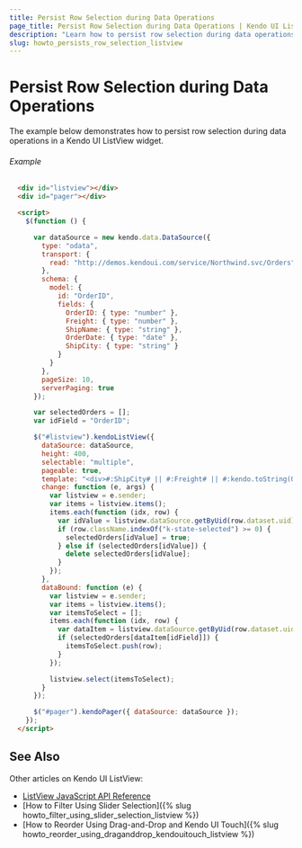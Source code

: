 ```yaml
---
title: Persist Row Selection during Data Operations
page_title: Persist Row Selection during Data Operations | Kendo UI ListView
description: "Learn how to persist row selection during data operations in a Kendo UI ListView widget."
slug: howto_persists_row_selection_listview
---
```


# Persist Row Selection during Data Operations

The example below demonstrates how to persist row selection during data operations in a Kendo UI ListView widget.

###### Example

```html
  <div id="listview"></div>
  <div id="pager"></div>

  <script>
    $(function () {

      var dataSource = new kendo.data.DataSource({
        type: "odata",
        transport: {
          read: "http://demos.kendoui.com/service/Northwind.svc/Orders"
        },
        schema: {
          model: {
            id: "OrderID",
            fields: {
              OrderID: { type: "number" },
              Freight: { type: "number" },
              ShipName: { type: "string" },
              OrderDate: { type: "date" },
              ShipCity: { type: "string" }
            }
          }
        },
        pageSize: 10,
        serverPaging: true
      });

      var selectedOrders = [];
      var idField = "OrderID";

      $("#listview").kendoListView({
        dataSource: dataSource,
        height: 400,
        selectable: "multiple",
        pageable: true,
        template: "<div>#:ShipCity# || #:Freight# || #:kendo.toString(OrderDate, 'dd/MM/yyyy')#</div>",
        change: function (e, args) {
          var listview = e.sender;
          var items = listview.items();
          items.each(function (idx, row) {
            var idValue = listview.dataSource.getByUid(row.dataset.uid).get(idField);
            if (row.className.indexOf("k-state-selected") >= 0) {
              selectedOrders[idValue] = true;
            } else if (selectedOrders[idValue]) {
              delete selectedOrders[idValue];
            }
          });
        },
        dataBound: function (e) {
          var listview = e.sender;
          var items = listview.items();
          var itemsToSelect = [];
          items.each(function (idx, row) {
            var dataItem = listview.dataSource.getByUid(row.dataset.uid);
            if (selectedOrders[dataItem[idField]]) {
              itemsToSelect.push(row);
            }
          });

          listview.select(itemsToSelect);
        }
      });

      $("#pager").kendoPager({ dataSource: dataSource });
    });
  </script>
```

## See Also

Other articles on Kendo UI ListView:

* [ListView JavaScript API Reference](/api/javascript/ui/listview)
* [How to Filter Using Slider Selection]({% slug howto_filter_using_slider_selection_listview %})
* [How to Reorder Using Drag-and-Drop and Kendo UI Touch]({% slug howto_reorder_using_draganddrop_kendouitouch_listview %})
